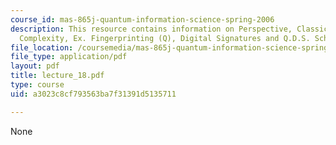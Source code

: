 ```yaml
---
course_id: mas-865j-quantum-information-science-spring-2006
description: This resource contains information on Perspective, Classical Communication
  Complexity, Ex. Fingerprinting (Q), Digital Signatures and Q.D.S. Scheme.
file_location: /coursemedia/mas-865j-quantum-information-science-spring-2006/a3023c8cf793563ba7f31391d5135711_lecture_18.pdf
file_type: application/pdf
layout: pdf
title: lecture_18.pdf
type: course
uid: a3023c8cf793563ba7f31391d5135711

---
```

None